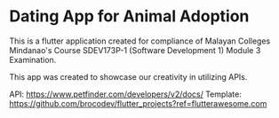 # Dating App for Animal Adoption
This is a flutter application created for compliance of Malayan Colleges Mindanao's Course SDEV173P-1 (Software Development 1) Module 3 Examination.

This app was created to showcase our creativity in utilizing APIs.  

API: https://www.petfinder.com/developers/v2/docs/
Template: https://github.com/brocodev/flutter_projects?ref=flutterawesome.com
